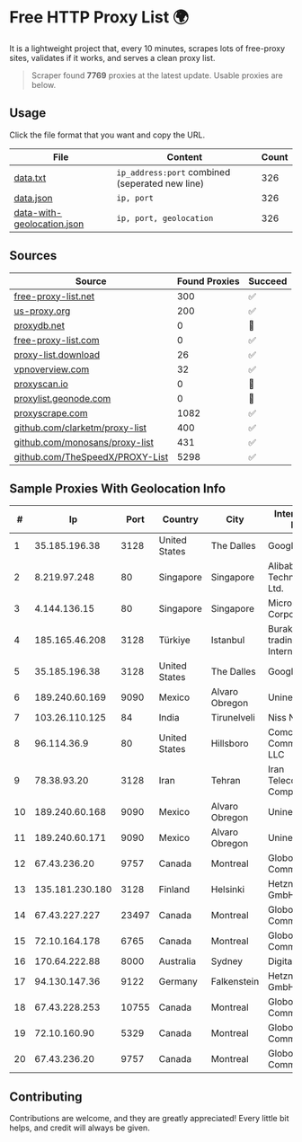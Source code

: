
# Free HTTP Proxy List 🌍

It is a lightweight project that, every 10 minutes, scrapes lots of free-proxy sites, validates if it works, and serves a clean proxy list.


> Scraper found **7769** proxies at the latest update. Usable proxies are below.

## Usage

Click the file format that you want and copy the URL.


|File|Content|Count|
|----|-------|-----|
|[data.txt](https://raw.githubusercontent.com/themiralay/Proxy-List-World/master/data.txt)|`ip_address:port` combined (seperated new line)|326|
|[data.json](https://raw.githubusercontent.com/themiralay/Proxy-List-World/master/data.json)|`ip, port`|326|
|[data-with-geolocation.json](https://raw.githubusercontent.com/themiralay/Proxy-List-World/master/data-with-geolocation.json)|`ip, port, geolocation`|326|

## Sources

|Source|Found Proxies|Succeed|
|------|-------------|-------|
|[free-proxy-list.net](https://free-proxy-list.net)|300|✅|
|[us-proxy.org](https://www.us-proxy.org)|200|✅|
|[proxydb.net](http://proxydb.net)|0|🚫|
|[free-proxy-list.com](https://free-proxy-list.com/?page=&port=&type%5B%5D=http&type%5B%5D=https&up_time=0&search=Search)|0|✅|
|[proxy-list.download](https://www.proxy-list.download/HTTP)|26|✅|
|[vpnoverview.com](https://vpnoverview.com/privacy/anonymous-browsing/free-proxy-servers)|32|✅|
|[proxyscan.io](https://www.proxyscan.io)|0|🚫|
|[proxylist.geonode.com](https://proxylist.geonode.com/api/proxy-list?limit=300&page=1&sort_by=lastChecked&sort_type=desc&protocols=http,https)|0|🚫|
|[proxyscrape.com](https://api.proxyscrape.com/v2/?request=displayproxies&protocol=http&timeout=10000&country=all&ssl=all&anonymity=all)|1082|✅|
|[github.com/clarketm/proxy-list](https://raw.githubusercontent.com/clarketm/proxy-list/master/proxy-list-raw.txt)|400|✅|
|[github.com/monosans/proxy-list](https://raw.githubusercontent.com/monosans/proxy-list/main/proxies/http.txt)|431|✅|
|[github.com/TheSpeedX/PROXY-List](https://raw.githubusercontent.com/TheSpeedX/PROXY-List/master/http.txt)|5298|✅|


## Sample Proxies With Geolocation Info

|#|Ip|Port|Country|City|Internet Service Provider|
|-|--|----|-------|----|-------------------------|
|1|35.185.196.38|3128|United States|The Dalles|Google LLC|
|2|8.219.97.248|80|Singapore|Singapore|Alibaba (US) Technology Co., Ltd.|
|3|4.144.136.15|80|Singapore|Singapore|Microsoft Corporation|
|4|185.165.46.208|3128|Türkiye|Istanbul|Burak Buylu trading as BurtiNET Internet Hizmetleri|
|5|35.185.196.38|3128|United States|The Dalles|Google LLC|
|6|189.240.60.169|9090|Mexico|Alvaro Obregon|Uninet S.A. de C.V.|
|7|103.26.110.125|84|India|Tirunelveli|Niss Networks|
|8|96.114.36.9|80|United States|Hillsboro|Comcast Cable Communications, LLC|
|9|78.38.93.20|3128|Iran|Tehran|Iran Telecommunication Company PJS|
|10|189.240.60.168|9090|Mexico|Alvaro Obregon|Uninet S.A. de C.V.|
|11|189.240.60.171|9090|Mexico|Alvaro Obregon|Uninet S.A. de C.V.|
|12|67.43.236.20|9757|Canada|Montreal|GloboTech Communications|
|13|135.181.230.180|3128|Finland|Helsinki|Hetzner Online GmbH|
|14|67.43.227.227|23497|Canada|Montreal|GloboTech Communications|
|15|72.10.164.178|6765|Canada|Montreal|GloboTech Communications|
|16|170.64.222.88|8000|Australia|Sydney|DigitalOcean, LLC|
|17|94.130.147.36|9122|Germany|Falkenstein|Hetzner Online GmbH|
|18|67.43.228.253|10755|Canada|Montreal|GloboTech Communications|
|19|72.10.160.90|5329|Canada|Montreal|GloboTech Communications|
|20|67.43.236.20|9757|Canada|Montreal|GloboTech Communications|



## Contributing

Contributions are welcome, and they are greatly appreciated! Every
little bit helps, and credit will always be given.

